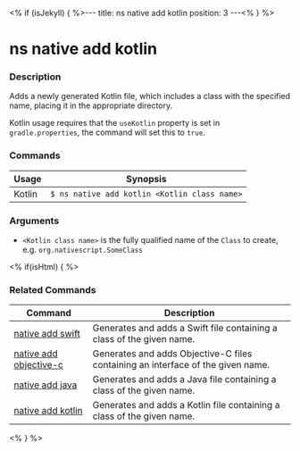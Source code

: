 <% if (isJekyll) { %>---
title: ns native add kotlin
position: 3
---<% } %>

# ns native add kotlin

### Description

Adds a newly generated Kotlin file, which includes a class with the specified name, placing it in the appropriate directory.

Kotlin usage requires that the `useKotlin` property is set in `gradle.properties`, the command will set this to `true`.

### Commands

Usage | Synopsis
------|-------
Kotlin | `$ ns native add kotlin <Kotlin class name>`

### Arguments

* `<Kotlin class name>` is the fully qualified name of the `Class` to create, e.g. `org.nativescript.SomeClass`

<% if(isHtml) { %>

### Related Commands

Command | Description
----------|----------
[native add swift](native-add-swift.html) | Generates and adds a Swift file containing a class of the given name.
[native add objective-c](native-add-objective-c.html) | Generates and adds Objective-C files containing an interface of the given name.
[native add java](native-add-java.html) | Generates and adds a Java file containing a class of the given name.
[native add kotlin](native-add-kotlin.html) | Generates and adds a Kotlin file containing a class of the given name.
<% } %>